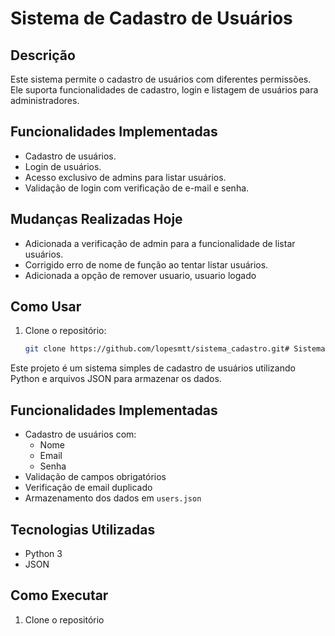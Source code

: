# Sistema de Cadastro de Usuários

## Descrição
Este sistema permite o cadastro de usuários com diferentes permissões. Ele suporta funcionalidades de cadastro, login e listagem de usuários para administradores.

## Funcionalidades Implementadas
- Cadastro de usuários.
- Login de usuários.
- Acesso exclusivo de admins para listar usuários.
- Validação de login com verificação de e-mail e senha.

## Mudanças Realizadas Hoje
- Adicionada a verificação de admin para a funcionalidade de listar usuários.
- Corrigido erro de nome de função ao tentar listar usuários.
- Adicionada a opção de remover usuario, usuario logado

## Como Usar

1. Clone o repositório:
   ```bash
   git clone https://github.com/lopesmtt/sistema_cadastro.git# Sistema de Cadastro de Usuários

Este projeto é um sistema simples de cadastro de usuários utilizando Python e arquivos JSON para armazenar os dados.

## Funcionalidades Implementadas

- Cadastro de usuários com:
  - Nome
  - Email
  - Senha
- Validação de campos obrigatórios
- Verificação de email duplicado
- Armazenamento dos dados em `users.json`

## Tecnologias Utilizadas

- Python 3
- JSON

## Como Executar

1. Clone o repositório
